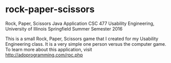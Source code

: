 # rock-paper-scissors
Rock, Paper, Scissors Java Application
CSC 477 Usability Engineering, University of Illinois Springfield
Summer Semester 2016

This is a small Rock, Paper, Scissors game that I created for my Usability Engineering class. It is a very simple one person versus the computer game. To learn more about this application, visit http://adoprogramming.com/rpc.php
